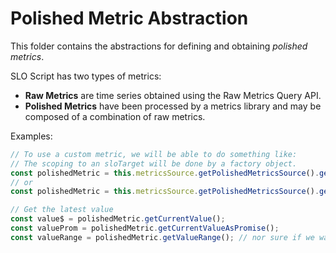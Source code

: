# Polished Metric Abstraction

This folder contains the abstractions for defining and obtaining *polished metrics*.

SLO Script has two types of metrics:
* **Raw Metrics** are time series obtained using the Raw Metrics Query API.
* **Polished Metrics** have been processed by a metrics library and may be composed of a combination of raw metrics.

Examples:
```TypeScript
// To use a custom metric, we will be able to do something like:
// The scoping to an sloTarget will be done by a factory object.
const polishedMetric = this.metricsSource.getPolishedMetricsSource().getByName('xyz', sloTarget);
// or
const polishedMetric = this.metricsSource.getPolishedMetricsSource().getByType(metricType, sloTarget);

// Get the latest value
const value$ = polishedMetric.getCurrentValue();
const valueProm = polishedMetric.getCurrentValueAsPromise();
const valueRange = polishedMetric.getValueRange(); // nor sure if we want this
```
